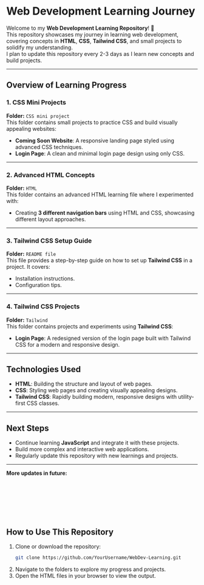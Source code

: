 # Web Development Learning Journey

Welcome to my **Web Development Learning Repository**! 🚀  
This repository showcases my journey in learning web development, covering concepts in **HTML**, **CSS**, **Tailwind CSS**, and small projects to solidify my understanding.
<br/> 
I plan to update this repository every 2-3 days as I learn new concepts and build projects.

---

## Overview of Learning Progress
### **1. CSS Mini Projects**
**Folder:** `CSS mini project`  
This folder contains small projects to practice CSS and build visually appealing websites:
- **Coming Soon Website**: A responsive landing page styled using advanced CSS techniques.  
- **Login Page**: A clean and minimal login page design using only CSS.

---

### **2. Advanced HTML Concepts**
**Folder:** `HTML`  
This folder contains an advanced HTML learning file where I experimented with:
- Creating **3 different navigation bars** using HTML and CSS, showcasing different layout approaches.

---

### **3. Tailwind CSS Setup Guide**
**Folder:** `README file`  
This file provides a step-by-step guide on how to set up **Tailwind CSS** in a project. It covers:
- Installation instructions.
- Configuration tips.

---

### **4. Tailwind CSS Projects**
**Folder:** `Tailwind`  
This folder contains projects and experiments using **Tailwind CSS**:
- **Login Page**: A redesigned version of the login page built with Tailwind CSS for a modern and responsive design.

---

## Technologies Used
- **HTML**: Building the structure and layout of web pages.
- **CSS**: Styling web pages and creating visually appealing designs.
- **Tailwind CSS**: Rapidly building modern, responsive designs with utility-first CSS classes.

---

## Next Steps
- Continue learning **JavaScript** and integrate it with these projects.
- Build more complex and interactive web applications.
- Regularly update this repository with new learnings and projects.

---
 **More updates in future:** <br/>
  
<br/><br/><br/>
---
## How to Use This Repository
1. Clone or download the repository:
   ```bash
   git clone https://github.com/YourUsername/WebDev-Learning.git
2. Navigate to the folders to explore my progress and projects.
3. Open the HTML files in your browser to view the output.